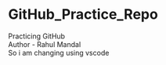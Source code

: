 # GitHub_Practice_Repo
Practicing GitHub 
<br>
Author - Rahul Mandal 
<br>
So i am changing using vscode

